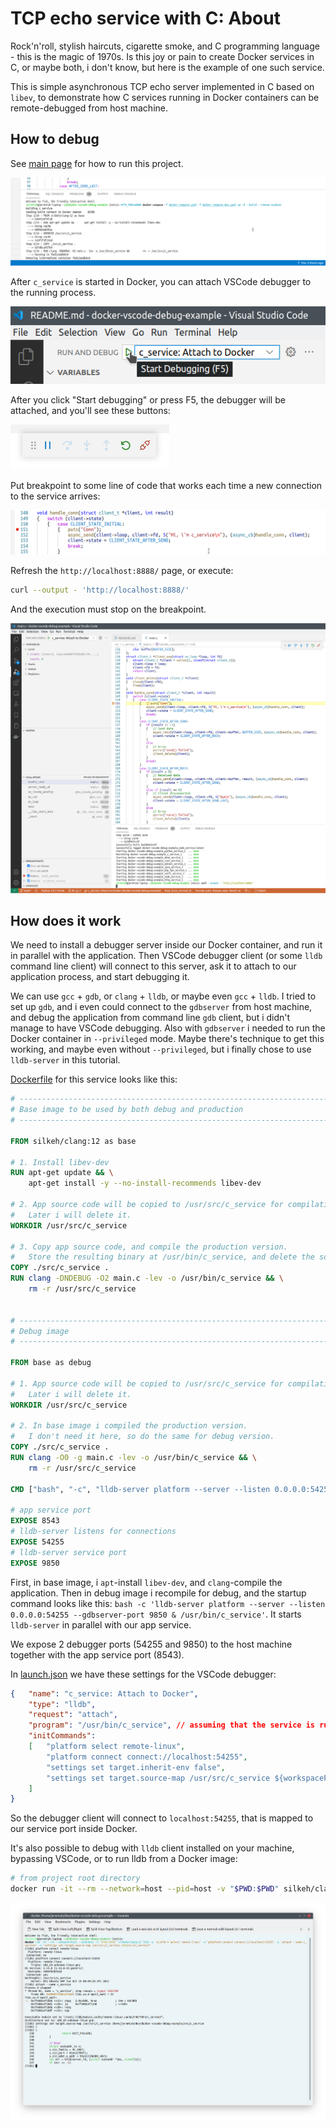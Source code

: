 # TCP echo service with C: About

Rock'n'roll, stylish haircuts, cigarette smoke, and C programming language - this is the magic of 1970s.
Is this joy or pain to create Docker services in C, or maybe both, i don't know, but here is the example of one such service.

This is simple asynchronous TCP echo server implemented in C based on `libev`, to demonstrate how C services running in Docker containers can be remote-debugged from host machine.

## How to debug

See [main page](../../README.md) for how to run this project.

![image: docker-compose](../../readme-assets/docker-compose-up-dev.png)

After `c_service` is started in Docker, you can attach VSCode debugger to the running process.

![image: F5](../../readme-assets/c_service-f5.png)

After you click "Start debugging" or press F5, the debugger will be attached, and you'll see these buttons:

![image: F5 started](../../readme-assets/f5.png)

Put breakpoint to some line of code that works each time a new connection to the service arrives:

![image: breakpoint](../../readme-assets/c_service-breakpoint.png)

Refresh the `http://localhost:8888/` page, or execute:

```bash
curl --output - 'http://localhost:8888/'
```

And the execution must stop on the breakpoint.

![image: breakpoint](../../readme-assets/c_service-breakpoint-hit.png)

## How does it work

We need to install a debugger server inside our Docker container, and run it in parallel with the application.
Then VSCode debugger client (or some `lldb` command line client) will connect to this server, ask it to attach to our application process, and start debugging it.

We can use `gcc` + `gdb`, or `clang` + `lldb`, or maybe even `gcc` + `lldb`.
I tried to set up `gdb`, and i even could connect to the `gdbserver` from host machine, and debug the application from command line `gdb` client, but i didn't manage to have VSCode debugging.
Also with `gdbserver` i needed to run the Docker container in `--privileged` mode.
Maybe there's technique to get this working, and maybe even without `--privileged`, but i finally chose to use `lldb-server` in this tutorial.

[Dockerfile](../../infra/c_service/Dockerfile) for this service looks like this:

```dockerfile
# ------------------------------------------------------------------------------
# Base image to be used by both debug and production
# ------------------------------------------------------------------------------

FROM silkeh/clang:12 as base

# 1. Install libev-dev
RUN apt-get update && \
	apt-get install -y --no-install-recommends libev-dev

# 2. App source code will be copied to /usr/src/c_service for compilation.
#	Later i will delete it.
WORKDIR /usr/src/c_service

# 3. Copy app source code, and compile the production version.
#	Store the resulting binary at /usr/bin/c_service, and delete the source code.
COPY ./src/c_service .
RUN clang -DNDEBUG -O2 main.c -lev -o /usr/bin/c_service && \
	rm -r /usr/src/c_service


# ------------------------------------------------------------------------------
# Debug image
# ------------------------------------------------------------------------------

FROM base as debug

# 1. App source code will be copied to /usr/src/c_service for compilation.
#	Later i will delete it.
WORKDIR /usr/src/c_service

# 2. In base image i compiled the production version.
#	I don't need it here, so do the same for debug version.
COPY ./src/c_service .
RUN clang -O0 -g main.c -lev -o /usr/bin/c_service && \
	rm -r /usr/src/c_service

CMD ["bash", "-c", "lldb-server platform --server --listen 0.0.0.0:54255 --gdbserver-port 9850 & /usr/bin/c_service"]

# app service port
EXPOSE 8543
# lldb-server listens for connections
EXPOSE 54255
# lldb-server service port
EXPOSE 9850
```

First, in base image, i `apt`-install `libev-dev`, and `clang`-compile the application.
Then in debug image i recompile for debug, and the startup command looks like this: `bash -c 'lldb-server platform --server --listen 0.0.0.0:54255 --gdbserver-port 9850 & /usr/bin/c_service'`.
It starts `lldb-server` in parallel with our app service.

We expose 2 debugger ports (54255 and 9850) to the host machine together with the app service port (8543).

In [launch.json](../../.vscode/launch.json) we have these settings for the VSCode debugger:

```json
{	"name": "c_service: Attach to Docker",
	"type": "lldb",
	"request": "attach",
	"program": "/usr/bin/c_service", // assuming that the service is running under this name in the container
	"initCommands":
	[	"platform select remote-linux",
		"platform connect connect://localhost:54255",
		"settings set target.inherit-env false",
		"settings set target.source-map /usr/src/c_service ${workspaceFolder}/src/c_service"
	]
}
```

So the debugger client will connect to `localhost:54255`, that is mapped to our service port inside Docker.

It's also possible to debug with `lldb` client installed on your machine, bypassing VSCode, or to run lldb from a Docker image:

```bash
# from project root directory
docker run -it --rm --network=host --pid=host -v "$PWD:$PWD" silkeh/clang:12 lldb -o 'platform select remote-linux' -o 'platform connect connect://localhost:54255' -o 'attach --name c_service' -o "settings set target.source-map /usr/src/c_service $PWD/src/c_service"
```

![image: lldb cli](../../readme-assets/c_service_lldb_cli.png)
